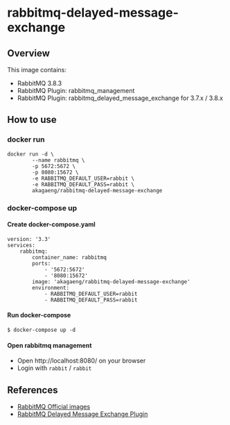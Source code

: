# rabbitmq-delayed-message-exchange

## Overview

This image contains:
* RabbitMQ 3.8.3
* RabbitMQ Plugin: rabbitmq_management
* RabbitMQ Plugin: rabbitmq_delayed_message_exchange for 3.7.x / 3.8.x

## How to use

### docker run

```
docker run -d \
        --name rabbitmq \
        -p 5672:5672 \
        -p 8080:15672 \
        -e RABBITMQ_DEFAULT_USER=rabbit \
        -e RABBITMQ_DEFAULT_PASS=rabbit \
        akagaeng/rabbitmq-delayed-message-exchange
```

### docker-compose up

#### Create docker-compose.yaml

```
version: '3.3'
services:
    rabbitmq:
        container_name: rabbitmq
        ports:
            - '5672:5672'
            - '8080:15672'
        image: 'akagaeng/rabbitmq-delayed-message-exchange'
        environment:
            - RABBITMQ_DEFAULT_USER=rabbit
            - RABBITMQ_DEFAULT_PASS=rabbit
```

#### Run docker-compose

```
$ docker-compose up -d
```

#### Open rabbitmq management

- Open http://localhost:8080/ on your browser
- Login with `rabbit` / `rabbit`

## References
* [RabbitMQ Official images](https://hub.docker.com/_/rabbitmq)
* [RabbitMQ Delayed Message Exchange Plugin](https://www.rabbitmq.com/community-plugins.html)